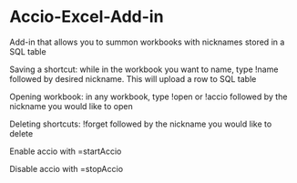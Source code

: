 # Accio-Excel-Add-in
Add-in that allows you to summon workbooks with nicknames stored in a SQL table


Saving a shortcut: while in the workbook you want to name, type !name followed by desired nickname. This will upload a row to SQL table

Opening workbook: in any workbook, type !open or !accio followed by the nickname you would like to open

Deleting shortcuts: !forget followed by the nickname you would like to delete

Enable accio with =startAccio

Disable accio with =stopAccio

